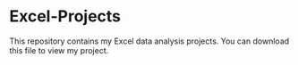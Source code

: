 # Excel-Projects
This repository contains my Excel data analysis projects.
You can download this file to view my project.
